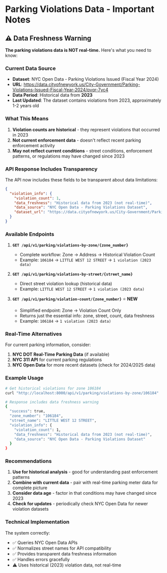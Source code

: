 # Parking Violations Data - Important Notes

## ⚠️ Data Freshness Warning

**The parking violations data is NOT real-time.** Here's what you need to know:

### Current Data Source
- **Dataset**: NYC Open Data - Parking Violations Issued (Fiscal Year 2024)
- **URL**: https://data.cityofnewyork.us/City-Government/Parking-Violations-Issued-Fiscal-Year-2024/pvqr-7yc4
- **Data Period**: Historical data from **2023**
- **Last Updated**: The dataset contains violations from 2023, approximately 1-2 years old

### What This Means
1. **Violation counts are historical** - they represent violations that occurred in 2023
2. **Not current enforcement data** - doesn't reflect recent parking enforcement activity
3. **May not reflect current conditions** - street conditions, enforcement patterns, or regulations may have changed since 2023

### API Response Includes Transparency
The API now includes these fields to be transparent about data limitations:

```json
{
  "violation_info": {
    "violation_count": 1,
    "data_freshness": "Historical data from 2023 (not real-time)",
    "data_source": "NYC Open Data - Parking Violations Dataset",
    "dataset_url": "https://data.cityofnewyork.us/City-Government/Parking-Violations-Issued-Fiscal-Year-2024/pvqr-7yc4"
  }
}
```

### Available Endpoints
1. **`GET /api/v1/parking/violations-by-zone/{zone_number}`**
   - Complete workflow: Zone → Address → Historical Violation Count
   - Example: `106184` → `LITTLE WEST 12 STREET` → `1 violation (2023 data)`

2. **`GET /api/v1/parking/violations-by-street/{street_name}`**
   - Direct street violation lookup (historical data)
   - Example: `LITTLE WEST 12 STREET` → `1 violation (2023 data)`

3. **`GET /api/v1/parking/violation-count/{zone_number}`** ⭐ **NEW**
   - Simplified endpoint: Zone → Violation Count Only
   - Returns just the essential info: zone, street, count, data freshness
   - Example: `106184` → `1 violation (2023 data)`

### Real-Time Alternatives
For current parking information, consider:
1. **NYC DOT Real-Time Parking Data** (if available)
2. **NYC 311 API** for current parking regulations
3. **NYC Open Data** for more recent datasets (check for 2024/2025 data)

### Example Usage
```bash
# Get historical violations for zone 106184
curl "http://localhost:8000/api/v1/parking/violations-by-zone/106184"

# Response includes data freshness warning
{
  "success": true,
  "zone_number": "106184",
  "street_name": "LITTLE WEST 12 STREET",
  "violation_info": {
    "violation_count": 1,
    "data_freshness": "Historical data from 2023 (not real-time)",
    "data_source": "NYC Open Data - Parking Violations Dataset"
  }
}
```

### Recommendations
1. **Use for historical analysis** - good for understanding past enforcement patterns
2. **Combine with current data** - pair with real-time parking meter data for complete picture
3. **Consider data age** - factor in that conditions may have changed since 2023
4. **Check for updates** - periodically check NYC Open Data for newer violation datasets

### Technical Implementation
The system correctly:
- ✅ Queries NYC Open Data APIs
- ✅ Normalizes street names for API compatibility
- ✅ Provides transparent data freshness information
- ✅ Handles errors gracefully
- ⚠️ Uses historical (2023) violation data, not real-time 